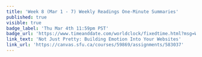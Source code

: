 ```yaml
---
title: 'Week 8 (Mar 1 - 7) Weekly Readings One-Minute Summaries'
published: true
visible: true
badge_label: 'Thu Mar 4th 11:59pm PST'
badge_url: 'https://www.timeanddate.com/worldclock/fixedtime.html?msg=Week+2+%28Sep+12+-+18%29+Weekly+Readings+One-Minute+Summaries+Due+Date&iso=20210304T2359&p1=256'
link_text: 'Not Just Pretty: Building Emotion Into Your Websites'
link_url: 'https://canvas.sfu.ca/courses/59869/assignments/583037'
---
```

